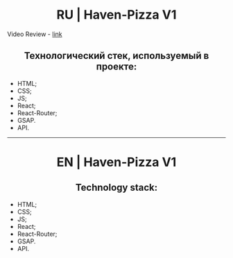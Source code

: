 <h1 align="center">RU | Haven-Pizza V1</h1>

Video Review - [link](https://youtu.be/GNvXMSlLMkE)

<h2 align="center">Технологический стек, используемый в проекте:</h2>

- HTML;
- CSS;
- JS;
- React;
- React-Router;
- GSAP.
- API.

<hr/>

<h1 align="center">EN | Haven-Pizza V1</h1>

<h2 align="center">Technology stack:</h2>

- HTML;
- CSS;
- JS;
- React;
- React-Router;
- GSAP.
- API.

